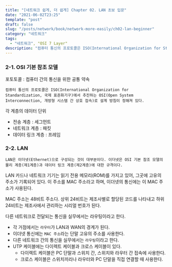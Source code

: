 ```yaml
---
title: "[네트워크 쉽게, 더 쉽게] Chapter 02. LAN 초보 입문"
date: "2021-06-02T23:25"
template: "post"
draft: false
slug: "/posts/network/book/network-more-easily/ch02-lan-beginner"
category: "네트워크"
tags:
  - "네트워크", "OSI 7 Layer"
description: "컴퓨터 통신의 프로토콜은 ISO(International Organization for Standardization, 국제 표준화기구)에서 추진하는 OSI(Open System Interconnection, 개방형 시스템 간 상호 접속)로 설계 방침이 정해져 있다."
---
```


### 2-1. OSI 기본 참조 모델

포토토콜 : 컴퓨터 간의 통신을 위한 공통 약속

`컴퓨터 통신의 프로토콜은 ISO(International Organization for Standardization, 국제 표준화기구)에서 추진하는 OSI(Open System Interconnection, 개방형 시스템 간 상호 접속)로 설계 방침이 정해져 있다.`

각 계층의 데이터 단위

- 전송 계층 : 세그먼트
- 네트워크 계층 : 패킷
- 데이터 링크 계층 : 프레임

### 2-2. LAN

`LAN은 이더넷(Ethernet)으로 구성되는 것이 대부분이다. 이더넷은 OSI 기본 참조 모델의 물리 계층(제1계층)과 데이터 링크 계층(제2계층)에 대한 규격이다.`

LAN 카드나 네트워크 기기는 읽기 전용 메모리(ROM)를 가지고 있어, 그곳에 고유의 주소가 기록되어 있다. 이 주소를 MAC 주소라고 하며, 이더넷의 통신에는 이 MAC 주소가 사용된다.

MAC 주소는 48비트 주소다. 상위 24비트는 제조사별로 할당된 코드를 나타내고 하위 24비트는 제조사에서 관리하는 시리얼 번호가 된다.

다른 네트워크로 전달되는 통신을 실무에서는 라우팅이라고 한다.

- 각 거점에서는 `라우터`가 LAN과 WAN의 경계가 된다.
- 이더넷 통신에는 `MAC 주소`라는 단말 고유의 주소를 사용한다.
- 다른 네트워크 간의 통신을 실무에서는 `라우팅`이라고 한다.
- UTP 케이블에는 다이렉트 케이블과 크로스 케이블이 있다.
    - 다이렉트 케이블은 PC 단말과 스위치 간, 스위치와 라우터 간 접속에 사용한다.
    - 크로스 케이블은 스위치끼리나 라우터와 PC 단말을 직접 연결할 때 사용한다.
